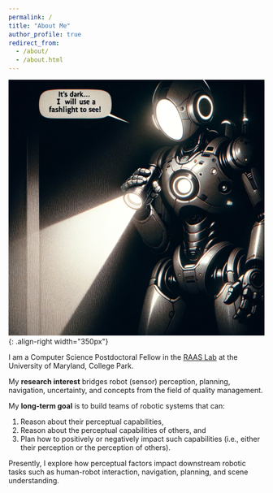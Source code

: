 ```yaml
---
permalink: /
title: "About Me"
author_profile: true
redirect_from: 
  - /about/
  - /about.html
---
```


<!-- ![Illustration of light-based perceptual factors](/images/blinding_sunlight_for_robot.png){: .align-right width="350px"} -->
![Illustration of light-based perceptual factors 2](/images/dark_room_flashlight_robot.png){: .align-right width="350px"}


I am a Computer Science Postdoctoral Fellow in the [RAAS Lab](https://www.raaslab.org) at the University of Maryland, College Park.

My **research interest** bridges robot (sensor) perception, planning, navigation, uncertainty, and concepts from the field of quality management.

My **long-term goal** is to build teams of robotic systems that can:

1) Reason about their perceptual capabilities,
2) Reason about the perceptual capabilities of others, and
3) Plan how to positively or negatively impact such capabilities (i.e., either their perception or the perception of others).

Presently, I explore how perceptual factors impact downstream robotic tasks such as human-robot interaction, navigation, planning, and scene understanding.
